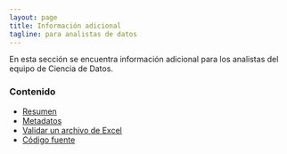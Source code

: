 ```yaml
---
layout: page
title: Información adicional
tagline: para analistas de datos
---
```


En esta sección se encuentra información adicional para los analistas del equipo de Ciencia de Datos.

### Contenido

- [Resumen](resumen.html)
- [Metadatos](metadatos.html)
- [Validar un archivo de Excel](validacion.html)
- [Código fuente](https://github.com/IslasGECI/datos_en_excel)
